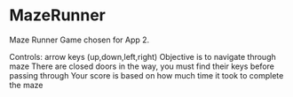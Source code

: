 # MazeRunner

Maze Runner Game chosen for App 2.

Controls: arrow keys (up,down,left,right)
Objective is to navigate through maze
There are closed doors in the way, you must find their keys before passing through
Your score is based on how much time it took to complete the maze
